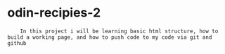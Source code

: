 # odin-recipies-2

        In this project i will be learning basic html structure, how to build a working page, and how to push code to my code via git and github